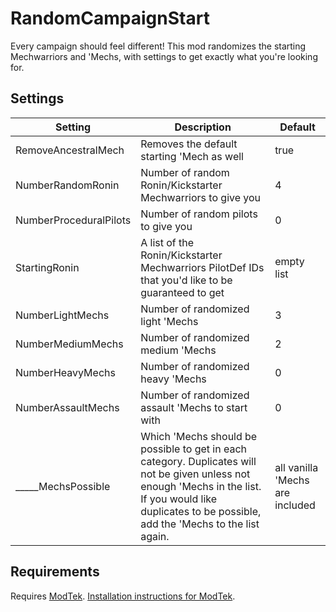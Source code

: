 # RandomCampaignStart
Every campaign should feel different! This mod randomizes the starting Mechwarriors and 'Mechs, with settings to get exactly what you're looking for.

## Settings
|Setting|Description|Default|
|----|----|----|
|RemoveAncestralMech|Removes the default starting 'Mech as well|true|
|NumberRandomRonin|Number of random Ronin/Kickstarter Mechwarriors to give you|4|
|NumberProceduralPilots|Number of random pilots to give you|0|
|StartingRonin|A list of the Ronin/Kickstarter Mechwarriors PilotDef IDs that you'd like to be guaranteed to get|empty list|
|NumberLightMechs|Number of randomized light 'Mechs|3|
|NumberMediumMechs|Number of randomized medium 'Mechs|2|
|NumberHeavyMechs|Number of randomized heavy 'Mechs|0|
|NumberAssaultMechs|Number of randomized assault 'Mechs to start with|0|
|_____MechsPossible|Which 'Mechs should be possible to get in each category. Duplicates will not be given unless not enough 'Mechs in the list. If you would like duplicates to be possible, add the 'Mechs to the list again.|all vanilla 'Mechs are included|

## Requirements
Requires [ModTek](https://github.com/BattletechModders/ModTek/releases). [Installation instructions for ModTek](https://github.com/BattleTechModders/ModTek/wiki/The-Drop-Dead-Simple-Guide-to-Installing-BTML-&-ModTek-&-ModTek-mods).
